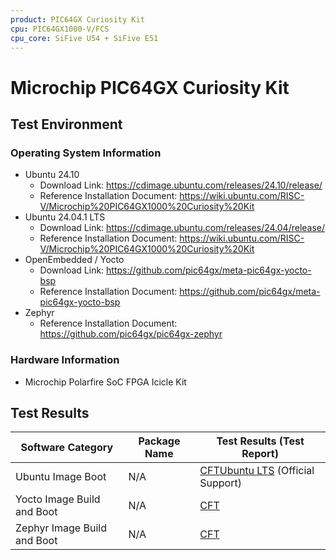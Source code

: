 ```yaml
---
product: PIC64GX Curiosity Kit
cpu: PIC64GX1000-V/FCS
cpu_core: SiFive U54 + SiFive E51
---
```


# Microchip PIC64GX Curiosity Kit

## Test Environment

### Operating System Information

- Ubuntu 24.10
    - Download Link: https://cdimage.ubuntu.com/releases/24.10/release/
    - Reference Installation Document: https://wiki.ubuntu.com/RISC-V/Microchip%20PIC64GX1000%20Curiosity%20Kit
- Ubuntu 24.04.1 LTS
    - Download Link: https://cdimage.ubuntu.com/releases/24.04/release/
    - Reference Installation Document: https://wiki.ubuntu.com/RISC-V/Microchip%20PIC64GX1000%20Curiosity%20Kit
- OpenEmbedded / Yocto
    - Download Link: https://github.com/pic64gx/meta-pic64gx-yocto-bsp
    - Reference Installation Document: https://github.com/pic64gx/meta-pic64gx-yocto-bsp
- Zephyr
    - Reference Installation Document: https://github.com/pic64gx/pic64gx-zephyr

### Hardware Information

- Microchip Polarfire SoC FPGA Icicle Kit

## Test Results

| Software Category           | Package Name | Test Results (Test Report)       |
|-----------------------------|--------------|----------------------------------|
| Ubuntu Image Boot           | N/A          | [CFT][Ubuntu][Ubuntu LTS] (Official Support) |
| Yocto Image Build and Boot  | N/A          | [CFT][Yocto]                     |
| Zephyr Image Build and Boot | N/A          | [CFT][Zephyr]                    |

[Ubuntu]: ./Ubuntu/README.md
[Ubuntu LTS]: ./Ubuntu-LTS/README.md
[Yocto]: ./Yocto/README.md
[Zephyr]: ./Zephyr/README.md